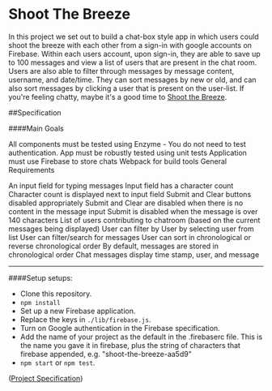 # Shoot The Breeze

In this project we set out to build a chat-box style app in which users could shoot the breeze with each other from a sign-in with google accounts on Firebase. Within each users account, upon sign-in, they are able to save up to 100 messages and view a list of users that are present in the chat room. Users are also able to filter through messages by message content, username, and date/time. They can sort messages by new or old, and can also sort messages by clicking a user that is present on the user-list. If you're feeling chatty, maybe it's a good time to [Shoot the Breeze](https://shoot-the-breeze-b2fe6.firebaseapp.com/).

##Specification

####Main Goals

All components must be tested using Enzyme - You do not need to test authentication.
App must be robustly tested using unit tests
Application must use Firebase to store chats
Webpack for build tools
General Requirements

An input field for typing messages
Input field has a character count
Character count is displayed next to input field
Submit and Clear buttons disabled appropriately
Submit and Clear are disabled when there is no content in the message input
Submit is disabled when the message is over 140 characters
List of users contributing to chatroom (based on the current messages being displayed)
User can filter by User by selecting user from list
User can filter/search for messages
User can sort in chronological or reverse chronological order
By default, messages are stored in chronological order
Chat messages display time stamp, user, and message

---
####Setup setups:

- Clone this repository.
- `npm install`
- Set up a new Firebase application.
- Replace the keys in `./lib/firebase.js`.
- Turn on Google authentication in the Firebase specification.
- Add the name of your project as the default in the .firebaserc file. This is the name you gave it in firebase, plus the string of characters that firebase appended, e.g. "shoot-the-breeze-aa5d9" 
- `npm start` or `npm test`.

([Project Specification](http://frontend.turing.io/projects/shoot-the-breeze))
